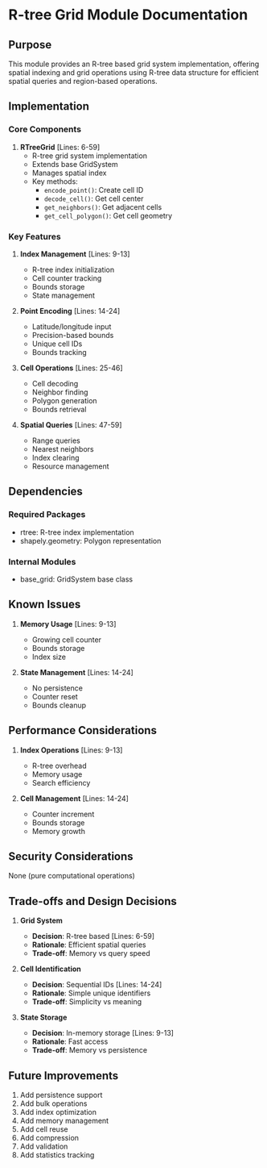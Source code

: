 # R-tree Grid Module Documentation

## Purpose

This module provides an R-tree based grid system implementation, offering spatial indexing and grid operations using R-tree data structure for efficient spatial queries and region-based operations.

## Implementation

### Core Components

1. **RTreeGrid** [Lines: 6-59]
   - R-tree grid system implementation
   - Extends base GridSystem
   - Manages spatial index
   - Key methods:
     - `encode_point()`: Create cell ID
     - `decode_cell()`: Get cell center
     - `get_neighbors()`: Get adjacent cells
     - `get_cell_polygon()`: Get cell geometry

### Key Features

1. **Index Management** [Lines: 9-13]

   - R-tree index initialization
   - Cell counter tracking
   - Bounds storage
   - State management

2. **Point Encoding** [Lines: 14-24]

   - Latitude/longitude input
   - Precision-based bounds
   - Unique cell IDs
   - Bounds tracking

3. **Cell Operations** [Lines: 25-46]

   - Cell decoding
   - Neighbor finding
   - Polygon generation
   - Bounds retrieval

4. **Spatial Queries** [Lines: 47-59]
   - Range queries
   - Nearest neighbors
   - Index clearing
   - Resource management

## Dependencies

### Required Packages

- rtree: R-tree index implementation
- shapely.geometry: Polygon representation

### Internal Modules

- base_grid: GridSystem base class

## Known Issues

1. **Memory Usage** [Lines: 9-13]

   - Growing cell counter
   - Bounds storage
   - Index size

2. **State Management** [Lines: 14-24]
   - No persistence
   - Counter reset
   - Bounds cleanup

## Performance Considerations

1. **Index Operations** [Lines: 9-13]

   - R-tree overhead
   - Memory usage
   - Search efficiency

2. **Cell Management** [Lines: 14-24]
   - Counter increment
   - Bounds storage
   - Memory growth

## Security Considerations

None (pure computational operations)

## Trade-offs and Design Decisions

1. **Grid System**

   - **Decision**: R-tree based [Lines: 6-59]
   - **Rationale**: Efficient spatial queries
   - **Trade-off**: Memory vs query speed

2. **Cell Identification**

   - **Decision**: Sequential IDs [Lines: 14-24]
   - **Rationale**: Simple unique identifiers
   - **Trade-off**: Simplicity vs meaning

3. **State Storage**
   - **Decision**: In-memory storage [Lines: 9-13]
   - **Rationale**: Fast access
   - **Trade-off**: Memory vs persistence

## Future Improvements

1. Add persistence support
2. Add bulk operations
3. Add index optimization
4. Add memory management
5. Add cell reuse
6. Add compression
7. Add validation
8. Add statistics tracking
